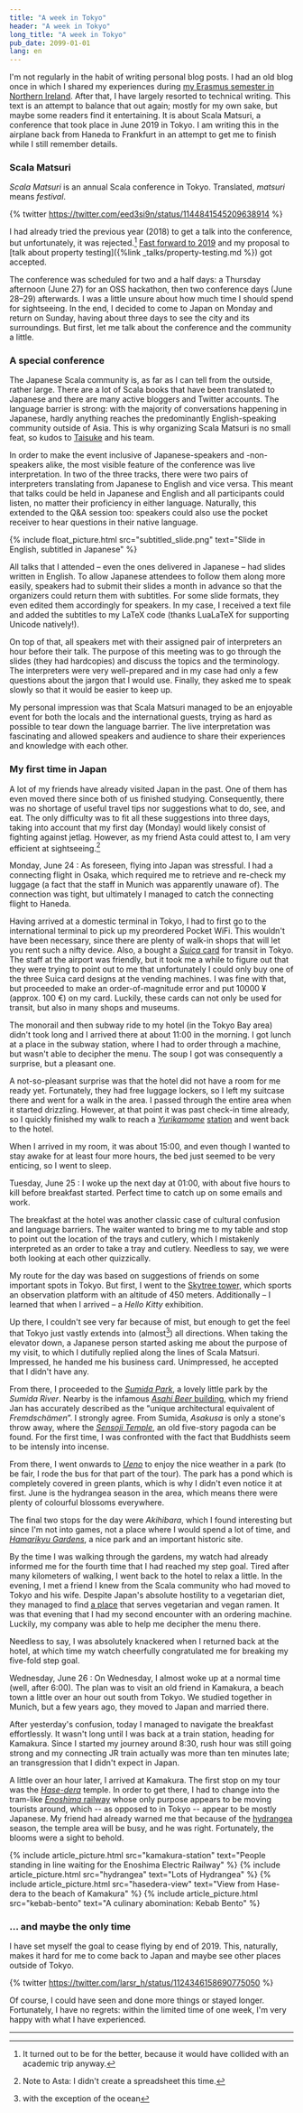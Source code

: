```yaml
---
title: "A week in Tokyo"
header: "A week in Tokyo"
long_title: "A week in Tokyo"
pub_date: 2099-01-01
lang: en
---
```


I'm not regularly in the habit of writing personal blog posts.
I had an old blog once in which I shared my experiences during [my Erasmus semester in Northern Ireland](/articles/erasmus).
After that, I have largely resorted to technical writing.
This text is an attempt to balance that out again; mostly for my own sake, but maybe some readers find it entertaining.
It is about Scala Matsuri, a conference that took place in June 2019 in Tokyo.
I am writing this in the airplane back from Haneda to Frankfurt in an attempt to get me to finish while I still remember details.

### Scala Matsuri

_Scala Matsuri_ is an annual Scala conference in Tokyo.
Translated, _matsuri_ means _festival_.

{% twitter https://twitter.com/eed3si9n/status/1144841545209638914 %}

I had already tried the previous year (2018) to get a talk into the conference, but unfortunately, it was rejected.[^1]
<a href="http://2019.scalamatsuri.org/index_en.html">Fast forward to 2019</a> and my proposal to [talk about property testing]({%link _talks/property-testing.md %}) got accepted.

The conference was scheduled for two and a half days: a Thursday afternoon (June 27) for an OSS hackathon, then two conference days (June 28–29) afterwards.
I was a little unsure about how much time I should spend for sightseeing.
In the end, I decided to come to Japan on Monday and return on Sunday, having about three days to see the city and its surroundings.
But first, let me talk about the conference and the community a little.

### A special conference

The Japanese Scala community is, as far as I can tell from the outside, rather large.
There are a lot of Scala books that have been translated to Japanese and there are many active bloggers and Twitter accounts.
The language barrier is strong: with the majority of conversations happening in Japanese, hardly anything reaches the predominantly English-speaking community outside of Asia.
This is why organizing Scala Matsuri is no small feat, so kudos to <a href="https://twitter.com/OE_uia">Taisuke</a> and his team.

In order to make the event inclusive of Japanese-speakers and -non-speakers alike, the most visible feature of the conference was live interpretation.
In two of the three tracks, there were two pairs of interpreters translating from Japanese to English and vice versa.
This meant that talks could be held in Japanese and English and all participants could listen, no matter their proficiency in either language.
Naturally, this extended to the Q&A session too: speakers could also use the pocket receiver to hear questions in their native language.

{% include float_picture.html src="subtitled_slide.png" text="Slide in English, subtitled in Japanese" %}

All talks that I attended – even the ones delivered in Japanese – had slides written in English.
To allow Japanese attendees to follow them along more easily, speakers had to submit their slides a month in advance so that the organizers could return them with subtitles.
For some slide formats, they even edited them accordingly for speakers.
In my case, I received a text file and added the subtitles to my LaTeX code (thanks LuaLaTeX for supporting Unicode natively!).

On top of that, all speakers met with their assigned pair of interpreters an hour before their talk.
The purpose of this meeting was to go through the slides (they had hardcopies) and discuss the topics and the terminology.
The interpreters were very well-prepared and in my case had only a few questions about the jargon that I would use.
Finally, they asked me to speak slowly so that it would be easier to keep up.

My personal impression was that Scala Matsuri managed to be an enjoyable event for both the locals and the international guests, trying as hard as possible to tear down the language barrier.
The live interpretation was fascinating and allowed speakers and audience to share their experiences and knowledge with each other.

### My first time in Japan

A lot of my friends have already visited Japan in the past.
One of them has even moved there since both of us finished studying.
Consequently, there was no shortage of useful travel tips nor suggestions what to do, see, and eat.
The only difficulty was to fit all these suggestions into three days, taking into account that my first day (Monday) would likely consist of fighting against jetlag.
However, as my friend Asta could attest to, I am very efficient at sightseeing.[^2]

Monday, June 24
: As foreseen, flying into Japan was stressful.
  I had a connecting flight in Osaka, which required me to retrieve and re-check my luggage (a fact that the staff in Munich was apparently unaware of).
  The connection was tight, but ultimately I managed to catch the connecting flight to Haneda.

  Having arrived at a domestic terminal in Tokyo, I had to first go to the international terminal to pick up my preordered Pocket WiFi.
  This wouldn't have been necessary, since there are plenty of walk-in shops that will let you rent such a nifty device.
  Also, a bought a <a href="https://en.wikipedia.org/wiki/Suica">_Suica_ card</a> for transit in Tokyo.
  The staff at the airport was friendly, but it took me a while to figure out that they were trying to point out to me that unfortunately I could only buy one of the three Suica card designs at the vending machines.
  I was fine with that, but proceeded to make an order-of-magnitude error and put 10000 ¥ (approx. 100 €) on my card.
  Luckily, these cards can not only be used for transit, but also in many shops and museums.

  The monorail and then subway ride to my hotel (in the Tokyo Bay area) didn't took long and I arrived there at about 11:00 in the morning.
  I got lunch at a place in the subway station, where I had to order through a machine, but wasn't able to decipher the menu.
  The soup I got was consequently a surprise, but a pleasant one.

  A not-so-pleasant surprise was that the hotel did not have a room for me ready yet.
  Fortunately, they had free luggage lockers, so I left my suitcase there and went for a walk in the area.
  I passed through the entire area when it started drizzling.
  However, at that point it was past check-in time already, so I quickly finished my walk to reach a <a href="https://en.wikipedia.org/wiki/Yurikamome">_Yurikamome_</a> <a href="https://en.wikipedia.org/wiki/Tokyo_International_Cruise_Terminal_Station">station</a> and went back to the hotel.

  When I arrived in my room, it was about 15:00, and even though I wanted to stay awake for at least four more hours, the bed just seemed to be very enticing, so I went to sleep.

Tuesday, June 25
: I woke up the next day at 01:00, with about five hours to kill before breakfast started.
  Perfect time to catch up on some emails and work.

  The breakfast at the hotel was another classic case of cultural confusion and language barriers.
  The waiter wanted to bring me to my table and stop to point out the location of the trays and cutlery, which I mistakenly interpreted as an order to take a tray and cutlery.
  Needless to say, we were both looking at each other quizzically.

  My route for the day was based on suggestions of friends on some important spots in Tokyo.
  But first, I went to the <a href="https://en.wikipedia.org/wiki/Tokyo_Skytree">Skytree tower,</a> which sports an observation platform with an altitude of 450 meters.
  Additionally – I learned that when I arrived – a _Hello Kitty_ exhibition.

  Up there, I couldn't see very far because of mist, but enough to get the feel that Tokyo just vastly extends into (almost[^3]) all directions.
  When taking the elevator down, a Japanese person started asking me about the purpose of my visit, to which I dutifully replied along the lines of Scala Matsuri.
  Impressed, he handed me his business card.
  Unimpressed, he accepted that I didn't have any.

  From there, I proceeded to the <a href="https://en.wikipedia.org/wiki/Sumida_Park">_Sumida Park_</a>, a lovely little park by the _Sumida River_.
  Nearby is the infamous <a href="https://en.wikipedia.org/wiki/Asahi_Beer_Hall">_Asahi Beer_ building</a>, which my friend Jan has accurately described as the “unique architectural equivalent of _Fremdschämen_”.
  I strongly agree.
  From Sumida, _Asakusa_ is only a stone's throw away, where the <a href="https://en.wikipedia.org/wiki/Sens%C5%8D-ji">_Sensoji Temple_</a>, an old five-story pagoda can be found.
  For the first time, I was confronted with the fact that Buddhists seem to be intensly into incense.

  From there, I went onwards to <a href="https://en.wikipedia.org/wiki/Ueno_Park">_Ueno_</a> to enjoy the nice weather in a park (to be fair, I rode the bus for that part of the tour).
  The park has a pond which is completely covered in green plants, which is why I didn't even notice it at first.
  June is the hydrangea season in the area, which means there were plenty of colourful blossoms everywhere.

  The final two stops for the day were _Akihibara_, which I found interesting but since I'm not into games, not a place where I would spend a lot of time, and <a href="https://en.wikipedia.org/wiki/Hamarikyu_Gardens">_Hamarikyu Gardens_</a>, a nice park and an important historic site.

  By the time I was walking through the gardens, my watch had already informed me for the fourth time that I had reached my step goal.
  Tired after many kilometers of walking, I went back to the hotel to relax a little.
  In the evening, I met a friend I knew from the Scala community who had moved to Tokyo and his wife.
  Despite Japan's absolute hostility to a vegetarian diet, they managed to find <a href="https://soranoiro-vege.com/">a place</a> that serves vegetarian and vegan ramen.
  It was that evening that I had my second encounter with an ordering machine.
  Luckily, my company was able to help me decipher the menu there.

  Needless to say, I was absolutely knackered when I returned back at the hotel, at which time my watch cheerfully congratulated me for breaking my five-fold step goal.

Wednesday, June 26
: On Wednesday, I almost woke up at a normal time (well, after 6:00).
  The plan was to visit an old friend in Kamakura, a beach town a little over an hour out south from Tokyo.
  We studied together in Munich, but a few years ago, they moved to Japan and married there.

  After yesterday's confusion, today I managed to navigate the breakfast effortlessly.
  It wasn't long until I was back at a train station, heading for Kamakura.
  Since I started my journey around 8:30, rush hour was still going strong and my connecting JR train actually was more than ten minutes late; an transgression that I didn't expect in Japan.

  A little over an hour later, I arrived at Kamakura.
  The first stop on my tour was the <a href="https://en.wikipedia.org/wiki/Hase-dera_(Kamakura)">_Hase-dera_</a> temple.
  In order to get there, I had to change into the tram-like <a href="https://en.wikipedia.org/wiki/Enoshima_Electric_Railway">_Enoshima_ railway</a> whose only purpose appears to be moving tourists around, which -- as opposed to in Tokyo -- appear to be mostly Japanese.
  My friend had already warned me that because of the <a href="https://en.wikipedia.org/wiki/Hydrangea">hydrangea</a> season, the temple area will be busy, and he was right.
  Fortunately, the blooms were a sight to behold.

<div class="row mt-3 mb-3">
  {% include article_picture.html src="kamakura-station" text="People standing in line waiting for the Enoshima Electric Railway" %}
  {% include article_picture.html src="hydrangea" text="Lots of Hydrangea" %}
  {% include article_picture.html src="hasedera-view" text="View from Hase-dera to the beach of Kamakura" %}
  {% include article_picture.html src="kebab-bento" text="A culinary abomination: Kebab Bento" %}
</div>

### ... and maybe the only time

I have set myself the goal to cease flying by end of 2019.
This, naturally, makes it hard for me to come back to Japan and maybe see other places outside of Tokyo.

{% twitter https://twitter.com/larsr_h/status/1124346158690775050 %}

Of course, I could have seen and done more things or stayed longer.
Fortunately, I have no regrets: within the limited time of one week, I'm very happy with what I have experienced.

<hr>

[^1]: It turned out to be for the better, because it would have collided with an academic trip anyway.
[^2]: Note to Asta: I didn't create a spreadsheet this time.
[^3]: with the exception of the ocean
